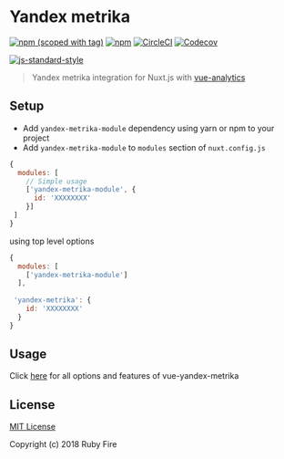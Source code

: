 # Yandex metrika
[![npm (scoped with tag)](https://img.shields.io/npm/v/yandex-metrika-module/latest.svg?style=flat-square)](https://npmjs.com/package/yandex-metrika-module)
[![npm](https://img.shields.io/npm/dt/yandex-metrika-module.svg?style=flat-square)](https://npmjs.com/package/yandex-metrika-module)
[![CircleCI](https://img.shields.io/circleci/project/github/nuxt-community/analytics-module.svg?style=flat-square)](https://circleci.com/gh/RubyFireStudio/yandex-metrika-module)
[![Codecov](https://img.shields.io/codecov/c/github/nuxt-community/analytics-module.svg?style=flat-square)](https://codecov.io/gh/RubyFireStudio/yandex-metrika-module)

[![js-standard-style](https://cdn.rawgit.com/standard/standard/master/badge.svg)](http://standardjs.com)

> Yandex metrika integration for Nuxt.js with [vue-analytics](https://github.com/vchaptsev/vue-yandex-metrika)

## Setup
- Add `yandex-metrika-module` dependency using yarn or npm to your project
- Add `yandex-metrika-module` to `modules` section of `nuxt.config.js`

```js
{
  modules: [
    // Simple usage
    ['yandex-metrika-module', {
      id: 'XXXXXXXX'
    }]
 ]
}
```
using top level options

```js
{
  modules: [
    ['yandex-metrika-module']
  ],
 
 'yandex-metrika': {
    id: 'XXXXXXXX'
  }
}
```

## Usage

Click [here](https://github.com/vchaptsev/vue-yandex-metrika) for all options and features of vue-yandex-metrika

## License

[MIT License](./LICENSE)

Copyright (c) 2018 Ruby Fire
